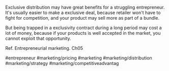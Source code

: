 Exclusive distribution may have great benefits for a struggling entrepreneur. It's usually easier to make a exclusive deal, because retailer won't have to fight for competition, and your product may sell more as part of a bundle.

But being trapped in a exclusivity contract during a long period may cost a lot of money, because if your products is well accepted in the market, you cannot exploit that opportunity.

Ref. Entrepreneurial marketing. Ch05

#entrepreneur #marketing/pricing #marketing #marketing/distribution #marketing/strategy #marketing/competitiveadvantag 